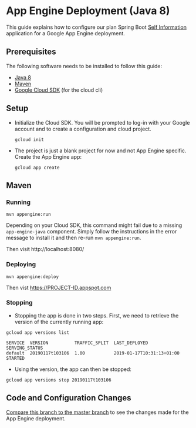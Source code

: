 App Engine Deployment (Java 8)
==============================

This guide explains how to configure our plan Spring Boot [Self Information](https://github.com/HSR-Cloud/SelfInformation/tree/master) application for a Google App Engine deployment.

## Prerequisites

The following software needs to be installed to follow this guide:

* [Java 8](http://www.oracle.com/technetwork/java/javase/downloads/index.html)
* [Maven](https://maven.apache.org/download.cgi)
* [Google Cloud SDK](https://cloud.google.com/sdk/) (for the cloud cli)

## Setup

* Initialize the Cloud SDK. You will be prompted to log-in with your Google account and to create a configuration and cloud project.

    `gcloud init`

* The project is just a blank project for now and not App Engine specific. Create the App Engine app:

    `gcloud app create`


## Maven

### Running

`mvn appengine:run`

Depending on your Cloud SDK, this command might fail due to a missing `app-engine-java` component. Simply follow the instructions in the error message to install it and then re-run `mvn appengine:run`.

Then visit http://localhost:8080/

### Deploying

`mvn appengine:deploy`

Then vist https://PROJECT-ID.appspot.com

### Stopping

* Stopping the app is done in two steps. First, we need to retrieve the version of the currently running app:

`gcloud app versions list`

```
SERVICE  VERSION          TRAFFIC_SPLIT  LAST_DEPLOYED              SERVING_STATUS
default  20190117t103106  1.00           2019-01-17T10:31:13+01:00  STARTED
```

* Using the version, the app can then be stopped:

`gcloud app versions stop 20190117t103106`

## Code and Configuration Changes

[Compare this branch to the master branch](https://github.com/HSR-Cloud/SelfInformation/compare/google-app-engine) to see the changes made for the App Engine deployment.